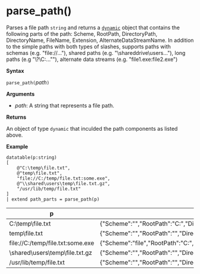 # parse_path()

Parses a file path `string` and returns a [`dynamic`](./scalar-data-types/dynamic.md) object that contains the following parts of the path: 
Scheme, RootPath, DirectoryPath, DirectoryName, FileName, Extension, AlternateDataStreamName.
In addition to the simple paths with both types of slashes, supports paths with schemas (e.g. "file://..."), shared paths (e.g. "\\shareddrive\users..."), long paths (e.g "\\?\C:...""), alternate data streams (e.g. "file1.exe:file2.exe")

**Syntax**

`parse_path(`*path*`)`

**Arguments**

* *path*: A string that represents a file path.

**Returns**

An object of type `dynamic` that inculded the path components as listed above.

**Example**

<!-- csl: https://help.kusto.windows.net/Samples -->
<!-- csl: http://localhost:80/db1 -->
```
datatable(p:string) 
[
    @"C:\temp\file.txt",
    @"temp\file.txt",
    "file://C:/temp/file.txt:some.exe",
    @"\\shared\users\temp\file.txt.gz",
    "/usr/lib/temp/file.txt"
]
| extend path_parts = parse_path(p)

```

|p|path_parts
|---|---
|C:\temp\file.txt|{"Scheme":"","RootPath":"C:","DirectoryPath":"C:\\temp","DirectoryName":"temp","Filename":"file.txt","Extension":"txt","AlternateDataStreamName":""}
|temp\file.txt|{"Scheme":"","RootPath":"","DirectoryPath":"temp","DirectoryName":"temp","Filename":"file.txt","Extension":"txt","AlternateDataStreamName":""}
|file://C:/temp/file.txt:some.exe|{"Scheme":"file","RootPath":"C:","DirectoryPath":"C:/temp","DirectoryName":"temp","Filename":"file.txt","Extension":"txt","AlternateDataStreamName":"some.exe"}
|\\shared\users\temp\file.txt.gz|{"Scheme":"","RootPath":"","DirectoryPath":"\\\\shared\\users\\temp","DirectoryName":"temp","Filename":"file.txt.gz","Extension":"gz","AlternateDataStreamName":""}
|/usr/lib/temp/file.txt|{"Scheme":"","RootPath":"","DirectoryPath":"/usr/lib/temp","DirectoryName":"temp","Filename":"file.txt","Extension":"txt","AlternateDataStreamName":""}

